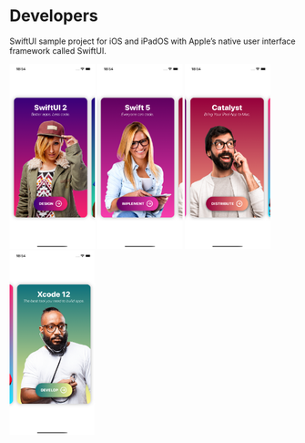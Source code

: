 # Developers
SwiftUI sample project for iOS and iPadOS with Apple’s native user interface framework called SwiftUI. 

<img src="DemoImages/01.png" width="150"> <img src="DemoImages/02.png" width="150"> <img src="DemoImages/03.png" width="150"> <img src="DemoImages/04.png" width="150"> 

